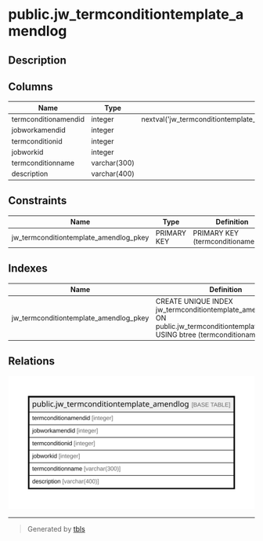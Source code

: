 # public.jw_termconditiontemplate_amendlog

## Description

## Columns

| Name | Type | Default | Nullable | Children | Parents | Comment |
| ---- | ---- | ------- | -------- | -------- | ------- | ------- |
| termconditionamendid | integer | nextval('jw_termconditiontemplate_amendlog_termconditionamendid_seq'::regclass) | false |  |  |  |
| jobworkamendid | integer |  | true |  |  |  |
| termconditionid | integer |  | true |  |  |  |
| jobworkid | integer |  | true |  |  |  |
| termconditionname | varchar(300) |  | true |  |  |  |
| description | varchar(400) |  | true |  |  |  |

## Constraints

| Name | Type | Definition |
| ---- | ---- | ---------- |
| jw_termconditiontemplate_amendlog_pkey | PRIMARY KEY | PRIMARY KEY (termconditionamendid) |

## Indexes

| Name | Definition |
| ---- | ---------- |
| jw_termconditiontemplate_amendlog_pkey | CREATE UNIQUE INDEX jw_termconditiontemplate_amendlog_pkey ON public.jw_termconditiontemplate_amendlog USING btree (termconditionamendid) |

## Relations

![er](public.jw_termconditiontemplate_amendlog.svg)

---

> Generated by [tbls](https://github.com/k1LoW/tbls)
